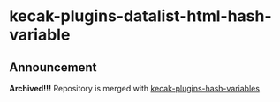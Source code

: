 # kecak-plugins-datalist-html-hash-variable

## Announcement

**Archived!!!** Repository is merged with [kecak-plugins-hash-variables](https://github.com/kinnara-digital-studio/kecak-plugins-hash-variables)
